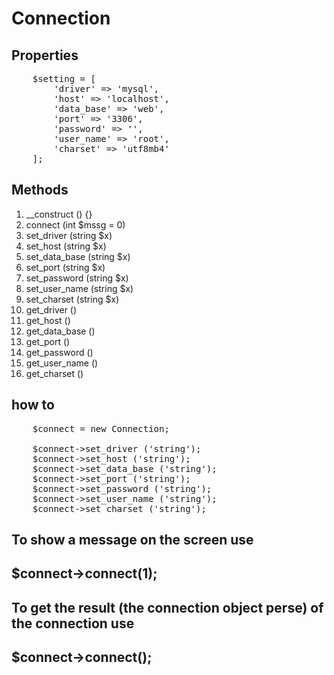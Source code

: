 # Connection

## Properties

<pre>
    $setting = [
        'driver' => 'mysql',
        'host' => 'localhost',
        'data_base' => 'web',
        'port' => '3306',
        'password' => '',
        'user_name' => 'root',
        'charset' => 'utf8mb4'
    ];
</pre>

## Methods

<ol>
    <li>__construct () {}</li>
    <li>connect (int $mssg = 0)</li>
    <li>set_driver (string $x)</li>
    <li>set_host (string $x)</li>
    <li>set_data_base (string $x)</li>
    <li>set_port (string $x)</li>
    <li>set_password (string $x)</li>
    <li>set_user_name (string $x)</li>
    <li>set_charset (string $x)</li>
    <li>get_driver ()</li>
    <li>get_host ()</li>
    <li>get_data_base ()</li>
    <li>get_port ()</li>
    <li>get_password ()</li>
    <li>get_user_name ()</li>
    <li>get_charset ()</li>
</ol>

## how to 

<pre>
    $connect = new Connection;

    $connect->set_driver ('string');
    $connect->set_host ('string');
    $connect->set_data_base ('string');
    $connect->set_port ('string');
    $connect->set_password ('string');
    $connect->set_user_name ('string');
    $connect->set_charset ('string');
</pre>

## To show a message on the screen use

<h2>$connect->connect(1);</h2>

## To get the result (the connection object perse) of the connection use

<h2>$connect->connect();</h2>